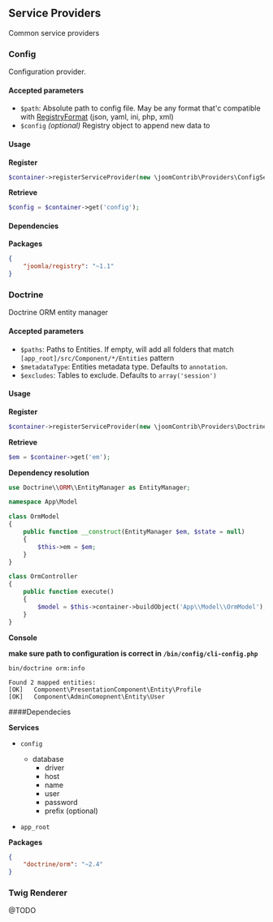 ## Service Providers

Common service providers


### Config

Configuration provider.

#### Accepted parameters

- `$path`: Absolute path to config file. May be any format that'c compatible with [RegistryFormat](https://github.com/joomla-framework/registry/tree/master/src/Format) (json, yaml, ini, php, xml)
- `$config` _(optional)_ Registry object to append new data to
 

#### Usage

**Register**

```PHP
$container->registerServiceProvider(new \joomContrib\Providers\ConfigServiceProvider(APP_ROOT . '/etc/config.yml');
```

**Retrieve**

```PHP
$config = $container->get('config');
```


#### Dependencies

**Packages**

```JSON
{
	"joomla/registry": "~1.1"
}
```


### Doctrine

Doctrine ORM entity manager

#### Accepted parameters

- `$paths`: Paths to Entities. If empty, will add all folders that match `[app_root]/src/Component/*/Entities` pattern
- `$metadataType`: Entities metadata type. Defaults to `annotation`.
- `$excludes`: Tables to exclude. Defaults to `array('session')`


#### Usage

**Register**

```PHP
$container->registerServiceProvider(new \joomContrib\Providers\DoctrineServiceProvider);
```

**Retrieve**

```PHP
$em = $container->get('em');
```

**Dependency resolution**

```PHP
use Doctrine\\ORM\\EntityManager as EntityManager;

namespace App\Model

class OrmModel
{
	public function __construct(EntityManager $em, $state = null)
	{
		$this->em = $em;
	}
}
```
```PHP
class OrmController
{
	public function execute()
	{
		$model = $this->container->buildObject('App\\Model\\OrmModel');
	}
}
```

**Console**

__make sure path to configuration is correct in `/bin/config/cli-config.php`__

```
bin/doctrine orm:info

Found 2 mapped entities:
[OK]   Component\PresentationComponent\Entity\Profile
[OK]   Component\AdminComopnent\Entity\User
```


####Dependecies

**Services**

- `config`

	- database
		- driver
		- host
		- name
		- user
		- password
		- prefix (optional)

- `app_root`

**Packages**

```JSON
{
	"doctrine/orm": "~2.4"
}
```


### Twig Renderer

@TODO
